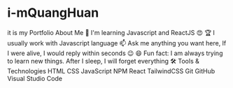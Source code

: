 # i-mQuangHuan
it is my Portfolio
 About Me
🌱 I'm learning Javascript and ReactJS 😍
🏆 I usually work with Javascript language
📫 Ask me anything you want here, If I were alive, I would reply within seconds 😉
😄 Fun fact: I am always trying to learn new things. After I sleep, I will forget everything
🛠 Tools & Technologies
HTML  CSS  JavaScript  NPM    React 
TailwindCSS  Git  GitHub   Visual Studio Code 
